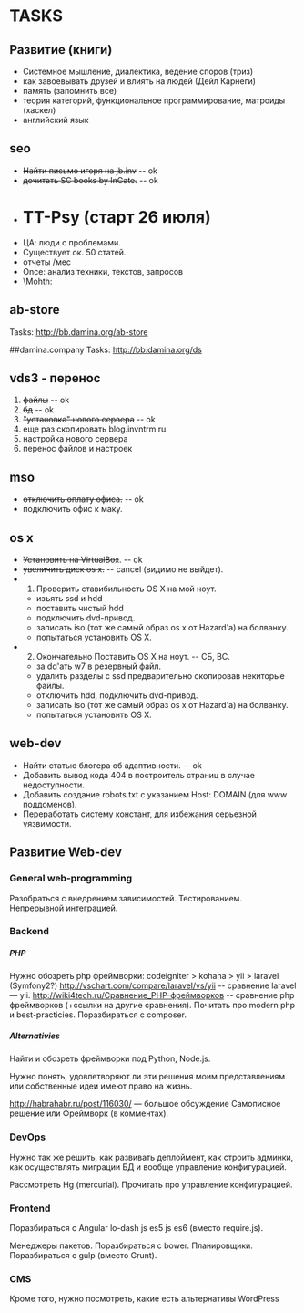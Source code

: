 # TASKS #

## Развитие  (книги)
* Системное мышление, диалектика, ведение споров (триз)
* как завоевывать друзей и влиять на людей (Дейл Карнеги)
* память (запомнить все)
* теория категорий, функциональное программирование, матроиды (хаскел)
* английский язык

## seo
* ~~Найти письмо игоря на jb.inv~~ -- ok
* ~~дочитать SC books by InGate.~~ -- ok
* # TT-Psy (старт 26 июля)
* ЦА: люди с проблемами.
* Существует ок. 50 статей.
* отчеты /мес
* Once: анализ техники, текстов, запросов
* \Mohth: 

## ab-store
Tasks: http://bb.damina.org/ab-store


##damina.company
Tasks: http://bb.damina.org/ds

## vds3 - перенос
1. ~~файлы~~ -- ok
2. ~~бд~~ -- ok
3. ~~"установка" нового сервера~~ -- ok
4. еще раз скопировать blog.invntrm.ru
3. настройка нового сервера 
4. перенос файлов и настроек

## mso
* ~~отключить оплату офиса.~~ -- ok
* подключить офис к маку.

## os x
* ~~Установить на VirtualBox~~. -- ok
* ~~увеличить диск os x.~~ -- cancel (видимо не выйдет).
* 1) Проверить ставибильность OS X на мой ноут.
	- изъять ssd и hdd
	- поставить чистый hdd
	- подключить dvd-привод.
	- записать iso (тот же самый образ os x от Hazard'а) на болванку.
	- попытаться установить OS X.
* 2) Окончательно Поставить OS X на ноут. -- СБ, ВС.
	- за dd'ать w7 в резервный файл.
	- удалить разделы с ssd предварительно скопировав некиторые файлы.
	- отключить hdd, подключить dvd-привод.
	- записать iso (тот же самый образ os x от Hazard'а) на болванку.
	- попытаться установить OS X.

## web-dev
* ~~Найти статью блогера об адаптивности.~~ -- ok
* Добавить вывод кода 404 в построитель страниц в случае недоступности.
* Добавить создание robots.txt с указанием Host: DOMAIN (для www поддоменов).
* Переработать систему констант, для избежания серьезной уязвимости.

## Развитие Web-dev 

### General web-programming
Разобраться с внедрением зависимостей. Тестированием. Непрерывной интеграцией.

### Backend
##### PHP
Нужно обозреть php фреймворки: codeigniter > kohana > yii > laravel (Symfony2?)
http://vschart.com/compare/laravel/vs/yii -- сравнение laravel — yii.
http://wiki4tech.ru/Сравнение_PHP-фреймворков -- сравнение php фреймворков (+ссылки на другие сравнения).
Почитать про modern php и best-practicies.
Поразбираться с composer.

##### Alternativies
Найти и обозреть фреймворки под Python, Node.js.

Нужно понять, удовлетворяют ли эти решения моим представлениям или собственные идеи имеют право на жизнь.

http://habrahabr.ru/post/116030/ — большое обсуждение Самописное решение или Фреймворк (в комментах).

### DevOps
Нужно так же решить, как развивать деплоймент, как строить админки, как осуществлять миграции БД и вообще управление конфигурацией.

Рассмотреть Hg (mercurial).
Прочитать про управление конфигурацией.

### Frontend
Поразбираться с
Angular
lo-dash
js es5
js es6 (вместо require.js).

Менеджеры пакетов. Поразбираться с bower.
Планировщики. Поразбираться с gulp (вместо Grunt).

### CMS

Кроме того, нужно посмотреть, какие есть альтернативы WordPress
